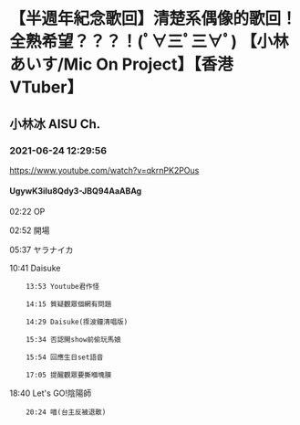 # 【半週年紀念歌回】清楚系偶像的歌回！全熟希望？？？！(ﾟ∀三ﾟ三∀ﾟ) 【小林あいす/Mic On Project】【香港VTuber】

## 小林冰 AISU Ch. 

### 2021-06-24 12:29:56

https://www.youtube.com/watch?v=qkrnPK2POus

#### UgywK3iIu8Qdy3-JBQ94AaABAg

02:22 OP

02:52 開場

05:37 ヤラナイカ

10:41 Daisuke

		13:53 Youtube君作怪

		14:15 質疑觀眾個網有問題

		14:29 Daisuke(揼波鐘清唱版)

		15:34 否認開show前偷玩馬娘

		15:54 回應生日set語音

		17:05 提醒觀眾要撕嗰塊膜

18:40 Let's GO!陰陽師

		20:24 喵(台主反被退散)

